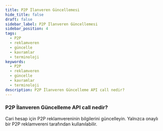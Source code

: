 ```yaml
---
title: P2P İlanveren Güncellemesi
hide_title: false
draft: false
sidebar_label: P2P İlanveren Güncellemesi
sidebar_position: 4
tags:
  - P2P
  - reklamveren
  - güncelle
  - kavramlar
  - terminoloji
keywords:
  - P2P
  - reklamveren
  - güncelle
  - kavramlar
  - terminoloji
description: P2P İlanveren Güncelleme API call nedir?
---
```


### P2P İlanveren Güncelleme API call nedir?

Cari hesap için P2P reklamvereninin bilgilerini güncelleyin. Yalnızca onaylı bir P2P reklamvereni tarafından kullanılabilir.

